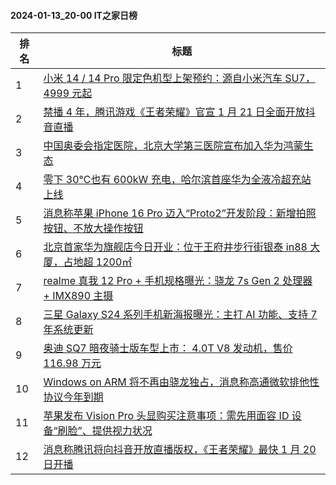 #### 2024-01-13_20-00  IT之家日榜

| 排名 | 标题|
| --- | ---|
| 1 | [小米 14 / 14 Pro 限定色机型上架预约：源自小米汽车 SU7，4999 元起](https://www.ithome.com/0/744/973.htm) |
| 2 | [禁播 4 年，腾讯游戏《王者荣耀》官宣 1 月 21 日全面开放抖音直播](https://www.ithome.com/0/745/025.htm) |
| 3 | [中国奥委会指定医院，北京大学第三医院宣布加入华为鸿蒙生态](https://www.ithome.com/0/744/974.htm) |
| 4 | [零下 30℃也有 600kW 充电，哈尔滨首座华为全液冷超充站上线](https://www.ithome.com/0/744/977.htm) |
| 5 | [消息称苹果 iPhone 16 Pro 迈入“Proto2”开发阶段：新增拍照按钮、不放大操作按钮](https://www.ithome.com/0/744/985.htm) |
| 6 | [北京首家华为旗舰店今日开业：位于王府井步行街银泰 in88 大厦，占地超 1200㎡](https://www.ithome.com/0/745/013.htm) |
| 7 | [realme 真我 12 Pro + 手机规格曝光：骁龙 7s Gen 2 处理器 + IMX890 主摄](https://www.ithome.com/0/744/976.htm) |
| 8 | [三星 Galaxy S24 系列手机新海报曝光：主打 AI 功能、支持 7 年系统更新](https://www.ithome.com/0/745/002.htm) |
| 9 | [奥迪 SQ7 暗夜骑士版车型上市： 4.0T V8 发动机，售价 116.98 万元](https://www.ithome.com/0/744/962.htm) |
| 10 | [Windows on ARM 将不再由骁龙独占，消息称高通微软排他性协议今年到期](https://www.ithome.com/0/745/027.htm) |
| 11 | [苹果发布 Vision Pro 头显购买注意事项：需先用面容 ID 设备“刷脸”、提供视力状况](https://www.ithome.com/0/744/984.htm) |
| 12 | [消息称腾讯将向抖音开放直播版权，《王者荣耀》最快 1 月 20 日开播](https://www.ithome.com/0/744/966.htm) |
